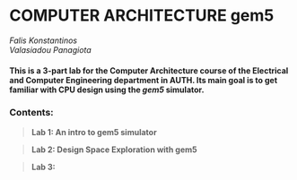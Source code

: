 # COMPUTER ARCHITECTURE gem5


_Falis Konstantinos_  
_Valasiadou Panagiota_  

#### **This is a 3-part lab for the Computer Architecture course of the Electrical and Computer Engineering department in AUTH. Its main goal is to get familiar with CPU design using the _gem5_ simulator.**

### **Contents:**

>**Lab 1: An intro to gem5 simulator**

> **Lab 2: Design Space Exploration with gem5**

>**Lab 3:**

